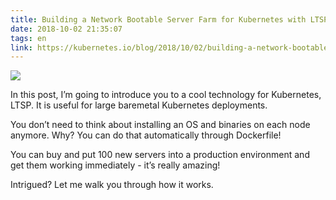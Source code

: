 ```yaml
---
title: Building a Network Bootable Server Farm for Kubernetes with LTSP
date: 2018-10-02 21:35:07
tags: en
link: https://kubernetes.io/blog/2018/10/02/building-a-network-bootable-server-farm-for-kubernetes-with-ltsp/
---
```


![](https://kubernetes.io/images/blog/2018-10-01-network-bootable-farm-with-ltsp/k8s+ltsp.svg)

In this post, I’m going to introduce you to a cool technology for Kubernetes, LTSP. It is useful for large baremetal Kubernetes deployments.

You don’t need to think about installing an OS and binaries on each node anymore. Why? You can do that automatically through Dockerfile!

You can buy and put 100 new servers into a production environment and get them working immediately - it’s really amazing!

Intrigued? Let me walk you through how it works.

<!--more-->
